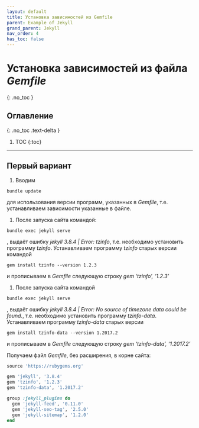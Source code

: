 ```yaml
---
layout: default
title: Установка зависимостей из Gemfile
parent: Example of Jekyll
grand_parent: Jekyll
nav_order: 4
has_toc: false
---
```


# Установка зависимостей из файла _Gemfile_
{: .no_toc }

## Оглавление
{: .no_toc .text-delta }

1. TOC
{:toc}

---

## Первый вариант

1. Вводим
```shell
bundle update
```
для использования версии программ, указанных в _Gemfile_, т.е. устанавливаем зависимости указанные в файле.
1. После запуска сайта командой: 
```shell
bundle exec jekyll serve
```
, выдаёт ошибку _jekyll 3.8.4 | Error: tzinfo_, т.е. необходимо установить программу _tzinfo_. Устанавливаем программу _tzinfo_ старых версии командой
```shell
gem install tzinfo --version 1.2.3
```
 и прописываем в _Gemfile_ следующую строку _gem ‘tzinfo’, ‘1.2.3’_
1. После запуска сайта командой
```shell
bundle exec jekyll serve
```
, выдаёт ошибку _jekyll 3.8.4 | Error: No source of timezone data could be found._, т.е. необходимо установить программу _tzinfo-data_. Устанавливаем программу _tzinfo-data_ старых версии
```shell
gem install tzinfo-data --version 1.2017.2
```
и прописываем в _Gemfile_ следующую строку _gem ‘tzinfo-data’, ‘1.2017.2’_

Получаем файл _Gemfile_, без расширения, в корне сайта:
```ruby
source 'https://rubygems.org'

gem 'jekyll', '3.8.4'
gem 'tzinfo', '1.2.3'
gem 'tzinfo-data', '1.2017.2'

group :jekyll_plugins do
  gem 'jekyll-feed', '0.11.0'
  gem 'jekyll-seo-tag', '2.5.0'
  gem 'jekyll-sitemap', '1.2.0'
end
```
